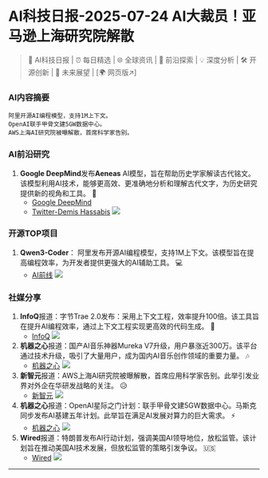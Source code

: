 
# AI科技日报-2025-07-24 AI大裁员！亚马逊上海研究院解散
> 🤖 AI科技日报 | ⏰ 每日精选 | 🌐 全球资讯 | 🔬 前沿探索 | 💡 深度分析 | 🛠️ 开源创新 | 🚀 未来展望 | [🌍 网页版↗️]
### **AI内容摘要**
```
阿里开源AI编程模型，支持1M上下文。
OpenAI联手甲骨文建5GW数据中心。
AWS上海AI研究院被曝解散，首席科学家告别。
```
### AI前沿研究
1.  **Google DeepMind**发布**Aeneas** AI模型，旨在帮助历史学家解读古代铭文。该模型利用AI技术，能够更高效、更准确地分析和理解古代文字，为历史研究提供新的视角和工具。 📜
    *   [Google DeepMind](https://deepmind.google/discover/blog/aeneas-transforms-how-historians-connect-the-past/)
    *   [Twitter-Demis Hassabis](https://x.com/demishassabis/status/1948110422164509079)
    ![](https://lh3.googleusercontent.com/eMe8bNk3nHJU_unVGcgIUKuPiI-it3NstOK0wixMnl_EwVI5RudgU2W6ktg0RMLsEovZyA8ckoMg2t9_ARQKev-HZhTgFzKTQtU4UC6dr6hektPG=w1200-h630-n-nu)
### 开源TOP项目
1.  **Qwen3-Coder**： 阿里发布开源AI编程模型，支持1M上下文。该模型旨在提高编程效率，为开发者提供更强大的AI辅助工具。 💻
    *   [AI前线](https://mp.weixin.qq.com/s/LB0_d00OCFDm5FQ9DX9pQQ)
    ![](https://mmbiz.qpic.cn/mmbiz_jpg/ZBjVrHIdkOmdfthhdmEkTVEPDF1gpUGAw0xpQbx1sp9tvghdFDoCmECZDicbcxpE2gbGg3vXKNHEhrck8s8TMpQ/0?wx_fmt=jpeg)
### 社媒分享
1.  **InfoQ**报道：字节Trae 2.0发布：采用上下文工程，效率提升100倍。该工具旨在提升AI编程效率，通过上下文工程实现更高效的代码生成。 🚀
    *   [InfoQ](https://www.infoq.cn/article/cuhIGtw8gWy5CW2aaxA0?utm_source=rss&utm_medium=article)
    ![](https://static001.geekbang.org/static/infoq/img/infoq_icon.jpg)
2.  **机器之心**报道：国产AI音乐神器Mureka V7升级，用户暴涨近300万。该平台通过技术升级，吸引了大量用户，成为国内AI音乐创作领域的重要力量。 🎶
    *   [机器之心](https://www.jiqizhixin.com/articles/2025-07-23-10)
    ![](https://cdn.jiqizhixin.com/assets/global/logo-4819103cf20202b394b95f4d561b26f2959f5be5b58198c02f5a869244beff8c.png)
3.  **新智元**报道：AWS上海AI研究院被曝解散，首席应用科学家告别。此举引发业界对外企在华研发战略的关注。 😥
    *   [新智元](https://mp.weixin.qq.com/s/0ojcbfE_w7cmx3CYvF3LOg)
    ![](https://mmbiz.qpic.cn/sz_mmbiz_jpg/UicQ7HgWiaUb24GakyZFrYsRQdSU1FUosnw1zc6CR4RFibL0nkHMp9rY1Iia4OH6pFbf7IbOeZEFPwdjnibFBibW7ekQ/0?wx_fmt=jpeg)
4.  **机器之心**报道：OpenAI星际之门计划：联手甲骨文建5GW数据中心。马斯克同步发布AI基建五年计划。此举旨在满足AI发展对算力的巨大需求。 ⚡
    *   [机器之心](https://mp.weixin.qq.com/s/LOwSPEVP0JqwGkk9nj7iGA)
    ![](https://sz_mmbiz_jpg/KmXPKA19gWicP6MeablrpYBo6OBPd4uibfptBZkWq29qGtESickkbfY4llJxYGp7Z2lf5TG2PXKUqWK7J4E3HHicjg/0?wx_fmt=jpeg)
5.  **Wired**报道：特朗普发布AI行动计划，强调美国AI领导地位，放松监管。该计划旨在推动美国AI技术发展，但放松监管的策略引发争议。 🇺🇸
    *   [Wired](https://www.wired.com/story/president-trump-ai-action-plan-speech/)
    ![](https://media.wired.com/photos/6881487f934263f2a6077fed/191:100/w_1280,c_limit/Trump-AI-Speech-Business-2225682598.jpg)
---